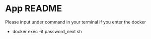 # App README

Please input under command in your terminal if you enter the docker

- docker exec -it password_next sh
